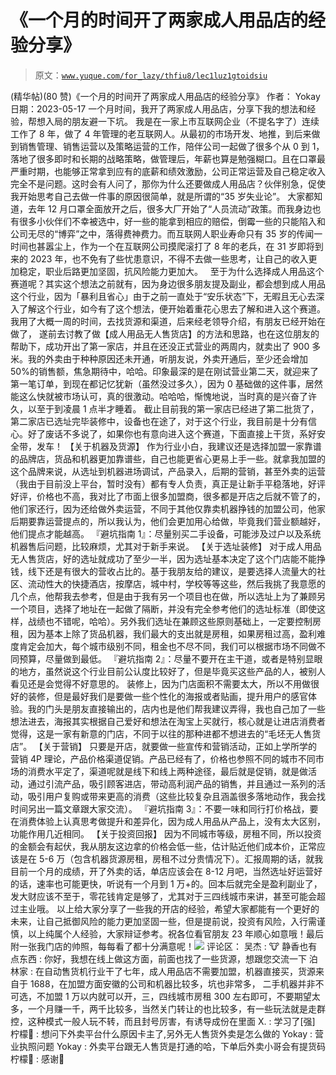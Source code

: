 # 《一个月的时间开了两家成人用品店的经验分享》

> 原文：[`www.yuque.com/for_lazy/thfiu8/lec1luz1gtoidsiu`](https://www.yuque.com/for_lazy/thfiu8/lec1luz1gtoidsiu)

<ne-h2 id="9d8d3bac" data-lake-id="9d8d3bac"><ne-heading-ext><ne-heading-anchor></ne-heading-anchor><ne-heading-fold></ne-heading-fold></ne-heading-ext><ne-heading-content><ne-text id="u4f39e896">(精华帖)(80 赞)《一个月的时间开了两家成人用品店的经验分享》</ne-text></ne-heading-content></ne-h2> <ne-p id="u488c3cf9" data-lake-id="u488c3cf9"><ne-text id="ub5dc17c8">作者： Yokay</ne-text></ne-p> <ne-p id="uda990533" data-lake-id="uda990533"><ne-text id="u466cfd61">日期：2023-05-17</ne-text></ne-p> <ne-p id="u8c8be539" data-lake-id="u8c8be539"><ne-text id="u9ba48cca">一个月时间，我开了两家成人用品店，分享下我的想法和经验，帮想入局的朋友避一下坑。</ne-text></ne-p> <ne-p id="u60e4a618" data-lake-id="u60e4a618"><ne-text id="u531ff9f9">我是在一家上市互联网企业（不提名字了）连续工作了 8 年，做了 4 年管理的老互联网人。从最初的市场开发、地推，到后来做到销售管理、销售运营以及策略运营的工作，陪伴公司一起做了很多个从 0 到 1，落地了很多即时和长期的战略策略，做管理后，年薪也算是勉强糊口。且在口罩最严重时期，也能够正常拿到应有的底薪和绩效激励，公司正常运营及自己稳定收入完全不是问题。这时会有人问了，那你为什么还要做成人用品店？伙伴别急，促使我开始思考自己去做一件事的原因很简单，就是所谓的“35 岁失业论”。</ne-text></ne-p> <ne-p id="ubed89c20" data-lake-id="ubed89c20"><ne-text id="u34c7e47e">大家都知道，去年 12 月口罩全面放开之后，很多大厂开始了“人员流动”政策。而我身边也有很多小伙伴们不幸被选中，好一些的能拿到相应的赔偿，倒霉一些的只能陷入和公司无尽的“博弈”之中，落得费神费力。而互联网人职业寿命只有 35 岁的传闻一时间也甚嚣尘上，作为一个在互联网公司摸爬滚打了 8 年的老兵，在 31 岁即将到来的 2023 年，也不免有了些忧患意识，不得不去做一些思考，让自己的收入更加稳定，职业后路更加坚固，抗风险能力更加大。   至于为什么选择成人用品这个赛道呢？其实这个想法之前就有，因为身边很多朋友提及副业，都会想到成人用品这个行业，因为「暴利且省心」由于之前一直处于“安乐状态”下，无暇且无心去深入了解这个行业，如今有了这个想法，便开始着重花心思去了解和进入这个赛道。我用了大概一周的时间，去找货源和渠道，后来经老领导介绍，有朋友已经开始在做了， 遂前去讨教了做【成人用品无人售货店】的方法和思路，也在这位朋友的帮助下，成功开出了第一家店，并且在还没正式营业的两周内，就卖出了 900 多米。我的外卖由于种种原因还未开通，听朋友说，外卖开通后，至少还会增加 50%的销售额，焦急期待中，哈哈。印象最深的是在刚试营业第二天，就迎来了第一笔订单，到现在都记忆犹新（虽然没过多久），因为 0 基础做的这件事，居然能这么快就被市场认可，真的很激动。哈哈哈，惭愧地说，当时真的是兴奋了许久，以至于到凌晨 1 点半才睡着。</ne-text></ne-p> <ne-p id="u8bc46aa0" data-lake-id="u8bc46aa0"><ne-text id="u861fc73a">截止目前我的第一家店已经进了第二批货了，第二家店已选址完毕装修中，设备也在途了，对于这个行业，我目前是十分有信心。好了废话不多说了，如果你也有意向进入这个赛道，下面直接上干货，系好安全带，发车！</ne-text></ne-p> <ne-p id="u04e938d3" data-lake-id="u04e938d3"><ne-text id="u1bc59b05">【关于机器及货源】</ne-text> <ne-text id="u3de3bf06">作为行业小白，我建议还是选择加盟一家靠谱的品牌店，货品和机器更加靠谱些，自己也能更省心更易上手一些。就拿我加盟的这个品牌来说，从选址到机器进场调试，产品录入，后期的营销，甚至外卖的运营（我由于目前没上平台，暂时没有）都有专人负责，真正是让新手平稳落地，好评好评，价格也不高，我对比了市面上很多加盟商，很多都是开店之后就不管了的，他们家还行，因为还给做外卖运营，不同于其他仅靠卖机器挣钱的加盟公司，他家后期要靠运营提点的，所以我认为，他们会更加用心给做，毕竟我们营业额越好，他们提点才能越高。</ne-text> <ne-text id="u919acd03">『避坑指南 1』：尽量别买二手设备，可能涉及过户以及系统机器售后问题，比较麻烦，尤其对于新手来说。</ne-text> <ne-text id="u7222396a">【关于选址装修】</ne-text> <ne-text id="u3c58a4a0">对于成人用品无人售货店，好的选址就成功了至少一半，因为选址基本决定了这个门店能不能挣钱，线下还是有很大的营收占比的。基于我朋友给的建议，是要选择人流量大的社区、流动性大的快捷酒店，按摩店，城中村，学校等等这些，然后我挑了我意愿的几个点，他帮我去参考，但是由于我有另一个项目也在做，所以选址上为了兼顾另一个项目，选择了地址在一起做了隔断，并没有完全参考他们的选址标准（即使这样，战绩也不错呢，哈哈）。另外我们选址在兼顾这些原则基础上，一定要控制房租，因为基本上除了货品机器，我们最大的支出就是房租，如果房租过高，盈利难度肯定会加大，每个城市级别不同，租金也不尽不同，我们可以根据市场不同做不同预算，尽量做到最低。</ne-text> <ne-text id="u35ba787f">『避坑指南 2』：尽量不要开在主干道，或者是特别显眼的地方，虽然说这个行业目前公认度比较好了，但是毕竟买这些产品的人，被别人看见还是会觉得不好意思的。</ne-text> <ne-text id="ud9507c3d">装修上，因为门店面积不需要太大，所以不用做很好的装修，但是最好我们是要做一些个性化的海报或者贴画，提升用户的感官体验。我的门头是朋友直接输出的，店内也是他们帮我建议弄得，我也自己加了一些想法进去，海报其实根据自己爱好和想法在淘宝上买就行，核心就是让进店消费者觉得，这是一家有新意的门店，不同于以往的那种进都不想进去的“毛坯无人售货店”。</ne-text> <ne-text id="uc389b1bc">【关于营销】</ne-text> <ne-text id="u8a40809c">只要是开店，就要做一些宣传和营销活动，正如上学所学的营销 4P 理论，产品价格渠道促销。产品已经有了，价格也参照不同的城市不同市场的消费水平定了，渠道呢就是线下和线上两种途径，最后就是促销，就是做活动，通过引流产品，吸引顾客进店，带动高利润产品的销售，并且通过一系列的活动，吸引用户复购或带来更高的消费（这些比较复杂且涵盖很多落地动作，我会找时间另出一篇文章跟大家交流）。</ne-text> <ne-text id="u9c5542a6">『避坑指南 3』：不要一味和同行打价格战，要在消费体验上认真思考做提升和差异化，因为成人用品从产品上，没有太大区别，功能作用几近相同。</ne-text> <ne-text id="u7395305a">【关于投资回报】</ne-text> <ne-text id="u14009e29">因为不同城市等级，房租不同，所以投资的金额会有起伏，我从朋友这边拿的价格会低一些，估计贴近他们成本价，正常应该是在 5-6 万（包含机器货源房租，房租不过分贵情况下）。汇报周期的话，就我目前一个月的成绩，开了外卖的话，单店应该会在 8-12 月吧，当然选址好运营好的话，速率也可能更快，听说有一个月到 1 万+的。回本后就完全是盈利副业了，发大财应该不至于，零花钱肯定是够了，尤其对于三四线城市来讲，甚至可能会超过主业哦。</ne-text> <ne-text id="u8c995726">以上给大家分享了一些我的开店的经验，希望大家都能有一个更好的未来，让自己抵御风险的能力更加坚固一些，但是提前说，投资有风险，入行需谨慎，以上纯属个人经验，大家辩证参考。祝各位看官朋友 23 年顺心如意哦！最后附一张我门店的帅照，每每看了都十分满意呢！</ne-text><ne-card data-card-name="image" data-card-type="inline" id="NR7p9" data-event-boundary="card">![](img/a8b83f486e06a8cdcb9380d7c0b0ca48.png)</ne-card></ne-p> <ne-hole id="u4fcc5caa" data-lake-id="u4fcc5caa"><ne-card data-card-name="hr" data-card-type="block" id="bZJ76" data-event-boundary="card"><ne-p id="u47275dfa" data-lake-id="u47275dfa"><ne-text id="u518002e6">评论区：</ne-text></ne-p> <ne-p id="ucadba018" data-lake-id="ucadba018"><ne-text id="u191d206a">吴杰 : 🐮</ne-text> <ne-text id="uda2a47d1">静香也有点东西 : 你好，我想在线上做这方面，前面也找了一些货源，想跟您交流一下</ne-text> <ne-text id="u81c63e67">泊林家 : 在自动售货机行业干了七年，成人用品店不需要加盟，机器直接买，货源来自于 1688，在加盟方面安徽的公司和机器比较多，坑也非常多， 二手机器并非不可选，不加盟 1 万以内就可以开，三，四线城市房租 300 左右即可，不要期望太多，一个月赚一千，两千比较多，当然关门转让的也比较多，有一些玩法就是走群控，这种模式一般人玩不转，而且封号厉害，有诱导成份在里面</ne-text> <ne-text id="u05c62b71">X. : 学习了[强]</ne-text> <ne-text id="u3811e5da">柠檬🍋 : 想问下外卖平台什么原因卡主了,另外无人售货外卖是怎么做的</ne-text> <ne-text id="u522b05d0">Yokay : 营业执照问题</ne-text> <ne-text id="u8aa1edf1">Yokay : 外卖平台跟无人售货是打通的哈，下单后外卖小哥会有提货码</ne-text> <ne-text id="u1df3fd89">柠檬🍋 : 感谢🙏</ne-text></ne-p></ne-card></ne-hole>